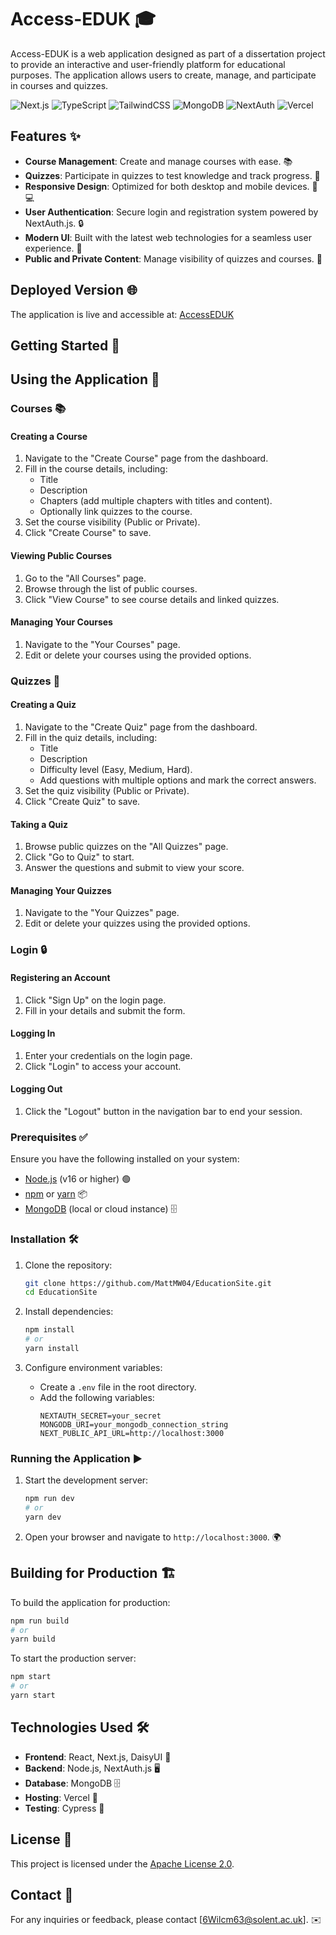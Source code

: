 # Access-EDUK 🎓

Access-EDUK is a web application designed as part of a dissertation project to provide an interactive and user-friendly platform for educational purposes. The application allows users to create, manage, and participate in courses and quizzes.

![Next.js](https://img.shields.io/badge/Next.js-black?logo=next.js&logoColor=white)
![TypeScript](https://img.shields.io/badge/TypeScript-3178C6?logo=typescript&logoColor=fff)
![TailwindCSS](https://img.shields.io/badge/Tailwind%20CSS-%2338B2AC.svg?logo=tailwind-css&logoColor=white)
![MongoDB](https://img.shields.io/badge/MongoDB-47A248?logo=mongodb&logoColor=white)
![NextAuth](https://img.shields.io/badge/NextAuth.js-000000?logo=auth0&logoColor=white)
![Vercel](https://img.shields.io/badge/Vercel-000000?logo=vercel&logoColor=white)

## Features ✨

- **Course Management**: Create and manage courses with ease. 📚
- **Quizzes**: Participate in quizzes to test knowledge and track progress. 📝
- **Responsive Design**: Optimized for both desktop and mobile devices. 📱💻
- **User Authentication**: Secure login and registration system powered by NextAuth.js. 🔒
- **Modern UI**: Built with the latest web technologies for a seamless user experience. 🎨
- **Public and Private Content**: Manage visibility of quizzes and courses. 🔐

## Deployed Version 🌐

The application is live and accessible at: [AccessEDUK](https://access-eduk.vercel.app/)

## Getting Started 🚀

## Using the Application 📖

### Courses 📚

#### Creating a Course
1. Navigate to the "Create Course" page from the dashboard.
2. Fill in the course details, including:
   - Title
   - Description
   - Chapters (add multiple chapters with titles and content).
   - Optionally link quizzes to the course.
3. Set the course visibility (Public or Private).
4. Click "Create Course" to save.

#### Viewing Public Courses
1. Go to the "All Courses" page.
2. Browse through the list of public courses.
3. Click "View Course" to see course details and linked quizzes.

#### Managing Your Courses
1. Navigate to the "Your Courses" page.
2. Edit or delete your courses using the provided options.

### Quizzes 📝

#### Creating a Quiz
1. Navigate to the "Create Quiz" page from the dashboard.
2. Fill in the quiz details, including:
   - Title
   - Description
   - Difficulty level (Easy, Medium, Hard).
   - Add questions with multiple options and mark the correct answers.
3. Set the quiz visibility (Public or Private).
4. Click "Create Quiz" to save.

#### Taking a Quiz
1. Browse public quizzes on the "All Quizzes" page.
2. Click "Go to Quiz" to start.
3. Answer the questions and submit to view your score.

#### Managing Your Quizzes
1. Navigate to the "Your Quizzes" page.
2. Edit or delete your quizzes using the provided options.

### Login 🔒

#### Registering an Account
1. Click "Sign Up" on the login page.
2. Fill in your details and submit the form.

#### Logging In
1. Enter your credentials on the login page.
2. Click "Login" to access your account.

#### Logging Out
1. Click the "Logout" button in the navigation bar to end your session.

### Prerequisites ✅

Ensure you have the following installed on your system:
- [Node.js](https://nodejs.org/) (v16 or higher) 🟢
- [npm](https://www.npmjs.com/) or [yarn](https://yarnpkg.com/) 📦
- [MongoDB](https://www.mongodb.com/) (local or cloud instance) 🗄️

### Installation 🛠️

1. Clone the repository:
   ```bash
   git clone https://github.com/MattMW04/EducationSite.git
   cd EducationSite
   ```

2. Install dependencies:
   ```bash
   npm install
   # or
   yarn install
   ```

3. Configure environment variables:
   - Create a `.env` file in the root directory.
   - Add the following variables:
     ```env
     NEXTAUTH_SECRET=your_secret
     MONGODB_URI=your_mongodb_connection_string
     NEXT_PUBLIC_API_URL=http://localhost:3000
     ```

### Running the Application ▶️

1. Start the development server:
   ```bash
   npm run dev
   # or
   yarn dev
   ```

2. Open your browser and navigate to `http://localhost:3000`. 🌍

## Building for Production 🏗️

To build the application for production:
```bash
npm run build
# or
yarn build
```

To start the production server:
```bash
npm start
# or
yarn start
```

## Technologies Used 🛠️

- **Frontend**: React, Next.js, DaisyUI 🎨
- **Backend**: Node.js, NextAuth.js 🖥️
- **Database**: MongoDB 🗄️
- **Hosting**: Vercel 🚀
- **Testing**: Cypress 🧪

## License 📜

This project is licensed under the [Apache License 2.0](LICENSE).

## Contact 📧

For any inquiries or feedback, please contact [6Wilcm63@solent.ac.uk]. ✉️
